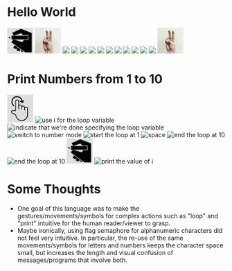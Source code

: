 # Hello World

<img src="gestures/print.png" width="60"/>
<img src="gestures/string-delimiter.gif" width="60"/>
<img src="https://cdn.rawgit.com/oshoham/gestural-programming-language/master/gestures/s_h.svg" height="60"/>
<img src="https://cdn.rawgit.com/oshoham/gestural-programming-language/master/gestures/s_e.svg" height="60"/>
<img src="https://cdn.rawgit.com/oshoham/gestural-programming-language/master/gestures/s_l.svg" height="60"/>
<img src="https://cdn.rawgit.com/oshoham/gestural-programming-language/master/gestures/s_l.svg" height="60"/>
<img src="https://cdn.rawgit.com/oshoham/gestural-programming-language/master/gestures/s_o.svg" height="60">
<img src="https://cdn.rawgit.com/oshoham/gestural-programming-language/master/gestures/s_space.svg" height="60">
<img src="https://cdn.rawgit.com/oshoham/gestural-programming-language/master/gestures/s_w.svg" height="60"/>
<img src="https://cdn.rawgit.com/oshoham/gestural-programming-language/master/gestures/s_o.svg" height="60"/>
<img src="https://cdn.rawgit.com/oshoham/gestural-programming-language/master/gestures/s_r.svg" height="60"/>
<img src="https://cdn.rawgit.com/oshoham/gestural-programming-language/master/gestures/s_l.svg" height="60"/>
<img src="https://cdn.rawgit.com/oshoham/gestural-programming-language/master/gestures/s_d.svg" height="60"/>
<img src="gestures/string-delimiter.gif" height="60"/>

# Print Numbers from 1 to 10

<img title="start a loop" src="gestures/loop.png" width="60"/>
<img title="use i for the loop variable" src="https://cdn.rawgit.com/oshoham/gestural-programming-language/master/gestures/s_i.svg" height="60"/>
<img title="indicate that we're done specifying the loop variable" src="https://cdn.rawgit.com/oshoham/gestural-programming-language/master/gestures/s_space.svg" height="60"/>
<img title="switch to number mode" src="https://cdn.rawgit.com/oshoham/gestural-programming-language/master/gestures/s_num.svg" height="60"/>
<img title="start the loop at 1" src="https://cdn.rawgit.com/oshoham/gestural-programming-language/master/gestures/s_a.svg" height="60"/>
<img title="space" src="https://cdn.rawgit.com/oshoham/gestural-programming-language/master/gestures/s_space.svg" height="60"/>
<img title="end the loop at 10" src="https://cdn.rawgit.com/oshoham/gestural-programming-language/master/gestures/s_a.svg" height="60"/>
<img title="end the loop at 10" src="https://cdn.rawgit.com/oshoham/gestural-programming-language/master/gestures/s_k.svg" height="60"/>
<img title="start the print statement" src="gestures/print.png" width="60"/>
<img title="print the value of i" src="https://cdn.rawgit.com/oshoham/gestural-programming-language/master/gestures/s_i.svg" height="60"/>



# Some Thoughts

* One goal of this language was to make the gestures/movements/symbols for complex actions such as "loop" and "print" intuitive for the human reader/viewer to grasp.
* Maybe ironically, using flag semaphore for alphanumeric characters did not feel very intuitive. In particular, the re-use of the same movements/symbols for letters and numbers keeps the character space small, but increases the length and visual confusion of messages/programs that involve both.
